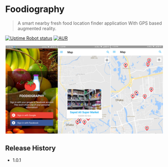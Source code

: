# Foodiography
> A smart nearby fresh food location finder application
With GPS based augmented reality.

[![Uptime Robot status](https://img.shields.io/uptimerobot/status/m778918918-3e92c097147760ee39d02d36.svg?style=plastic)](https://github.com/sahidur/Aloy)
[![AUR](https://img.shields.io/aur/license/yaourt.svg?style=plastic)](https://github.com/sahidur/Aloy/blob/master/LICENSE)


![](example/screen.jpg)

## Release History

* 1.0.1
